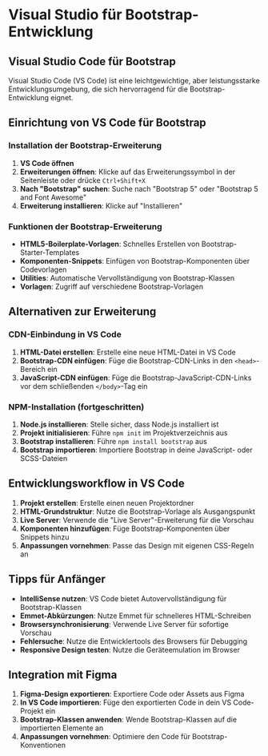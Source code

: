 # Visual Studio für Bootstrap-Entwicklung

## Visual Studio Code für Bootstrap

Visual Studio Code (VS Code) ist eine leichtgewichtige, aber leistungsstarke Entwicklungsumgebung, die sich hervorragend für die Bootstrap-Entwicklung eignet.

## Einrichtung von VS Code für Bootstrap

### Installation der Bootstrap-Erweiterung

1. **VS Code öffnen**
2. **Erweiterungen öffnen**: Klicke auf das Erweiterungssymbol in der Seitenleiste oder drücke `Ctrl+Shift+X`
3. **Nach "Bootstrap" suchen**: Suche nach "Bootstrap 5" oder "Bootstrap 5 and Font Awesome"
4. **Erweiterung installieren**: Klicke auf "Installieren"

### Funktionen der Bootstrap-Erweiterung

- **HTML5-Boilerplate-Vorlagen**: Schnelles Erstellen von Bootstrap-Starter-Templates
- **Komponenten-Snippets**: Einfügen von Bootstrap-Komponenten über Codevorlagen
- **Utilities**: Automatische Vervollständigung von Bootstrap-Klassen
- **Vorlagen**: Zugriff auf verschiedene Bootstrap-Vorlagen

## Alternativen zur Erweiterung

### CDN-Einbindung in VS Code

1. **HTML-Datei erstellen**: Erstelle eine neue HTML-Datei in VS Code
2. **Bootstrap-CDN einfügen**: Füge die Bootstrap-CDN-Links in den `<head>`-Bereich ein
3. **JavaScript-CDN einfügen**: Füge die Bootstrap-JavaScript-CDN-Links vor dem schließenden `</body>`-Tag ein

### NPM-Installation (fortgeschritten)

1. **Node.js installieren**: Stelle sicher, dass Node.js installiert ist
2. **Projekt initialisieren**: Führe `npm init` im Projektverzeichnis aus
3. **Bootstrap installieren**: Führe `npm install bootstrap` aus
4. **Bootstrap importieren**: Importiere Bootstrap in deine JavaScript- oder SCSS-Dateien

## Entwicklungsworkflow in VS Code

1. **Projekt erstellen**: Erstelle einen neuen Projektordner
2. **HTML-Grundstruktur**: Nutze die Bootstrap-Vorlage als Ausgangspunkt
3. **Live Server**: Verwende die "Live Server"-Erweiterung für die Vorschau
4. **Komponenten hinzufügen**: Füge Bootstrap-Komponenten über Snippets hinzu
5. **Anpassungen vornehmen**: Passe das Design mit eigenen CSS-Regeln an

## Tipps für Anfänger

- **IntelliSense nutzen**: VS Code bietet Autovervollständigung für Bootstrap-Klassen
- **Emmet-Abkürzungen**: Nutze Emmet für schnelleres HTML-Schreiben
- **Browsersynchronisierung**: Verwende Live Server für sofortige Vorschau
- **Fehlersuche**: Nutze die Entwicklertools des Browsers für Debugging
- **Responsive Design testen**: Nutze die Geräteemulation im Browser

## Integration mit Figma

1. **Figma-Design exportieren**: Exportiere Code oder Assets aus Figma
2. **In VS Code importieren**: Füge den exportierten Code in dein VS Code-Projekt ein
3. **Bootstrap-Klassen anwenden**: Wende Bootstrap-Klassen auf die importierten Elemente an
4. **Anpassungen vornehmen**: Optimiere den Code für Bootstrap-Konventionen
